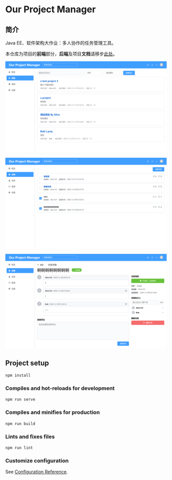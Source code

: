 # Our Project Manager
## 简介
Java EE、软件架构大作业：多人协作的任务管理工具。

本仓库为项目的**前端**部分，**后端**及项目**文档**请移步[此处](https://github.com/whatss7/OurProjectManager)。

![pic1](./docs/pic/screenshot1.png)

![pic1](./docs/pic/screenshot2.png)

![pic1](./docs/pic/screenshot3.png)

## Project setup
```
npm install
```

### Compiles and hot-reloads for development
```
npm run serve
```

### Compiles and minifies for production
```
npm run build
```

### Lints and fixes files
```
npm run lint
```

### Customize configuration
See [Configuration Reference](https://cli.vuejs.org/config/).
